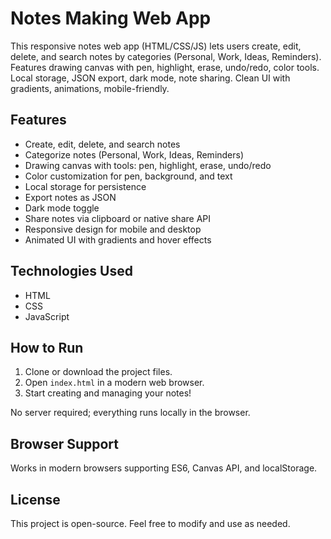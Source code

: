 # Notes Making Web App
This responsive notes web app (HTML/CSS/JS) lets users create, edit, delete, and search notes by categories (Personal, Work, Ideas, Reminders). Features drawing canvas with pen, highlight, erase, undo/redo, color tools. Local storage, JSON export, dark mode, note sharing. Clean UI with gradients, animations, mobile-friendly.

## Features
- Create, edit, delete, and search notes
- Categorize notes (Personal, Work, Ideas, Reminders)
- Drawing canvas with tools: pen, highlight, erase, undo/redo
- Color customization for pen, background, and text
- Local storage for persistence
- Export notes as JSON
- Dark mode toggle
- Share notes via clipboard or native share API
- Responsive design for mobile and desktop
- Animated UI with gradients and hover effects

## Technologies Used
- HTML
- CSS
- JavaScript 

## How to Run
1. Clone or download the project files.
2. Open `index.html` in a modern web browser.
3. Start creating and managing your notes!

No server required; everything runs locally in the browser.

## Browser Support
Works in modern browsers supporting ES6, Canvas API, and localStorage.

## License
This project is open-source. Feel free to modify and use as needed.
